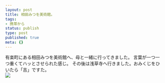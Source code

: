 ```yaml
---
layout: post
title: 相田みつを美術館。
tags:
- 携帯から
status: publish
type: post
published: true
meta: {}
---
```

<div class="caption">有楽町にある相田みつを美術館へ、母と一緒に行ってきました。
言葉が一つ一つ重くてハッとさせられた感じ。
その後は浅草寺へ行きました。おみくじをひいたら「吉」ですた。</div>
<div class="photo"><img src="http://wo.skr.jp/images/uploads/blog-photo-1168253695.5-0.jpg" /></div>
